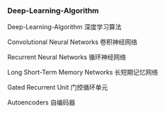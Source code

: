 ### Deep-Learning-Algorithm

Deep-Learning-Algorithm 深度学习算法

Convolutional Neural Networks 卷积神经网络

Recurrent Neural Networks 循环神经网络

Long Short-Term Memory Networks 长短期记忆网络

Gated Recurrent Unit 门控循环单元

Autoencoders 自编码器

